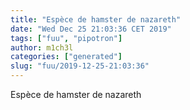 ```yaml
---
title: "Espèce de hamster de nazareth"
date: "Wed Dec 25 21:03:36 CET 2019"
tags: ["fuu", "pipotron"]
author: m1ch3l
categories: ["generated"]
slug: "fuu/2019-12-25-21:03:36"
---
```


Espèce de hamster de nazareth
